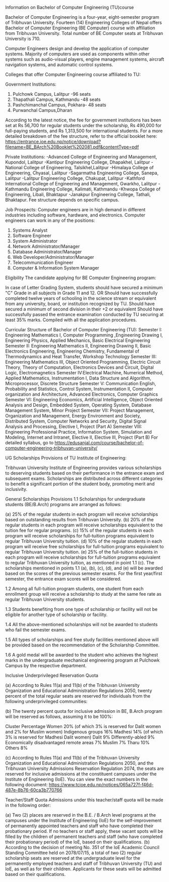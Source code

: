 Information on Bachelor of Computer Engineering (TU)course

Bachelor of Computer Engineering is a four-year, eight-semester program of Tribhuvan University. Fourteen (14) Engineering Colleges of Nepal offers Bachelor of Computer Engineering (BE Computer) course with affiliation from Tribhuvan University. Total number of BE Computer seats at Tribhuvan University is 710.

Computer Engineers design and develop the application of computer systems. Majority of computers are used as components within other systems such as audio-visual players, engine management systems, aircraft navigation systems, and automatic control systems.

Colleges that offer Computer Engineering course affiliated to TU:

Government Institutions:

1. Pulchowk Campus, Lalitpur -96 seats
2. Thapathali Campus, Kathmandu -48 seats
3. Pashchimanchal Campus, Pokhara- 48 seats
4. Purwanchal Campus,Dharan

According to the latest notice, the fee for government institutions has been set at Rs 56,700 for regular students under the scholarship, Rs 490,000 for full-paying students, and Rs 1,313,500 for international students. For a more detailed breakdown of the fee structure, refer to the official booklet here: https://entrance.ioe.edu.np/notice/download?filename=BE_BArch%20Booklet%202081.pdf&contentType=pdf

Private Institutions:
-Advanced College of Engineering and Management, Kupondol, Lalitpur
-Kantipur Engineering College, Dhapakhel, Lalitpur
-National College of Engineering, Talsikhel,Lalitpur
-Himalaya College of Engineering, Chyasal, Lalitpur
-Sagarmatha Engineering College, Sanepa, Lalitpur
-Lalitpur Engineering College, Chakupat, Lalitpur
-Kathford International College of Engineering and Management, Gwarkho, Lalitpur
-Kathmandu Engineering College, Kalimati, Kathmandu
-Khwopa College of Engineering, Libali, Bhaktapur
-Janakpur Engineering College, Tathali, Bhaktapur.
Fee structure depends on specific campus.

Job Prospects:
Computer engineers are in high demand in different industries including software, hardware, and electronics. Computer engineers can work in any of the positions:

1. Systems Analyst
2. Software Engineer
3. System Administrator
4. Network Administrator/Manager
5. Database Administrator/Manager
6. Web Developer/Administrator/Manager
7. Telecommunication Engineer
8. Computer & Information System Manager

Eligibility
The candidate applying for BE Computer Engineering program:

In case of Letter Grading System, students should have secured a minimum "C" Grade in all subjects in Grade 11 and 12.
OR
Should have successfully completed twelve years of schooling in the science stream or equivalent from any university, board, or institution recognized by TU. Should have secured a minimum of second division in their +2 or equivalent
Should have successfully passed the entrance examination conducted by TU securing at least 35% marks.
Compiled with all the application procedures.

Curricular Structure of Bachelor of Computer Engineering (TU):
Semester I: Engineering Mathematics I, Computer Programming ,Engineering Drawing I, Engineering Physics, Applied Mechanics, Basic Electrical Engineering
Semester II: Engineering Mathematics II, Engineering Drawing II, Basic Electronics Engineering, Engineering Chemistry, Fundamental of Thermodynamics and Heat Transfer, Workshop Technology
Semester III: Engineering Mathematics III, Object Oriented Programming, Electric Circuit Theory, Theory of Computation, Electronics Devices and Circuit, Digital Logic, Electromagnetics
Semester IV:Electrical Machine, Numerical Method, Applied Mathematics, Instrumentation I, Data Structure and Algorithm, Microprocessor, Discrete Structure
Semester V: Communication English, Probability and Statistics, Control System, Instrumentation II, Computer organization and Architecture, Advanced Electronics, Computer Graphics
Semester VI: Engineering Economics, Artificial Intelligence, Object Oriented Analysis and Design, Embedded System, Operating System, Database Management System, Minor Project
Semester VII: Project Management, Organization and Management, Energy Environment and Society, Distributed System, Computer Networks and Security, Digital Signal Analysis and Processing, Elective I, Project (Part A)
Semester VIII: Engineering Professional Practice, Information System, Simulation and Modeling, Internet and Intranet, Elective II, Elective III, Project (Part B)
For detailed syllabus, go to https://edusanjal.com/course/bachelor-of-computer-engineering-tribhuvan-university/

UG Scholarships Provisions of TU Institute of Engineering:

Tribhuvan University Institute of Engineering provides various scholarships to deserving students based on their performance in the entrance exam and subsequent exams. Scholarships are distributed across different categories to benefit a significant portion of the student body, promoting merit and inclusivity.

General Scholarships Provisions
1.1 Scholarships for undergraduate students (BE/B.Arch) programs are arranged as follows:

(a) 25% of the regular students in each program will receive scholarships based on outstanding results from Tribhuvan University.
(b) 20% of the regular students in each program will receive scholarships equivalent to the tuition fee for regular programs.
(c) 15% of the regular students in each program will receive scholarships for full-tuition programs equivalent to regular Tribhuvan University tuition.
(d) 10% of the regular students in each program will receive free scholarships for full-tuition programs equivalent to regular Tribhuvan University tuition.
(e) 25% of the full-tuition students in each program will receive scholarships for full-tuition programs equivalent to regular Tribhuvan University tuition, as mentioned in point 1.1 (c).
The scholarships mentioned in points 1.1 (a), (b), (c), (d), and (e) will be awarded based on the scores of the previous semester exams. For the first year/first semester, the entrance exam scores will be considered.

1.2 Among all full-tuition program students, one student from each enrollment group will receive a scholarship to study at the same fee rate as regular Tribhuvan University students.

1.3 Students benefiting from one type of scholarship or facility will not be eligible for another type of scholarship or facility.

1.4 All the above-mentioned scholarships will not be awarded to students who fail the semester exams.

1.5 All types of scholarships and free study facilities mentioned above will be provided based on the recommendation of the Scholarship Committee.

1.6 A gold medal will be awarded to the student who achieves the highest marks in the undergraduate mechanical engineering program at Pulchowk Campus by the respective department.

Inclusive Underprivileged Reservation Quota

(a) According to Rules 11(a) and 11(b) of the Tribhuvan University Organization and Educational Administration Regulations 2050, twenty percent of the total regular seats are reserved for individuals from the following underprivileged communities:

(b) The twenty percent quota for inclusive admission in BE, B.Arch program will be reserved as follows, assuming it to be 100%:

Cluster Percentage
Women 20% (of which 3% is reserved for Dalit women and 2% for Muslim women)
Indigenous groups 16%
Madhesi 14% (of which 3% is reserved for Madhesi Dalit women)
Dalit 9%
Differently-abled 9%
Economically disadvantaged remote areas 7%
Muslim 7%
Tharu 10%
Others 8%

(c) According to Rules 11(a) and 11(b) of the Tribhuvan University Organization and Educational Administration Regulations 2050, and the Tribhuvan University Admissions Reservation Regulation 2074, the seats are reserved for inclusive admissions at the constituent campuses under the Institute of Engineering (IoE). You can view the exact numbers in the following document: https://www.tcioe.edu.np/notices/065a727f-f46d-487e-8b76-60ca3b770766

Teacher/Staff Quota
Admissions under this teacher/staff quota will be made in the following order:

(a) Two (2) places are reserved in the B.E. / B.Arch level programs at the campuses under the Institute of Engineering (IoE) for the self-improvement of permanently appointed teachers and staff who have completed their probationary period. If no teachers or staff apply, these vacant spots will be filled by the children of permanent teachers and staff (who have completed their probationary period) of the IoE, based on their qualifications.
(b) According to the decision of meeting No. 351 of the IoE Academic Council Standing Committee held on 2078/07/15, a total of two (2) regular scholarship seats are reserved at the undergraduate level for the permanently employed teachers and staff of Tribhuvan University (TU) and IoE, as well as for their children. Applicants for these seats will be admitted based on their qualifications.
